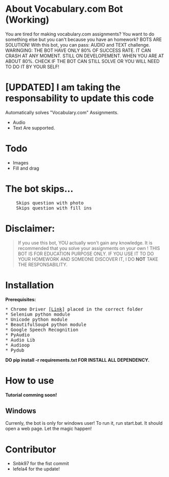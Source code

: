# About Vocabulary.com Bot (Working)
You are tired for making vocabulary.com assignments? You want to do something else but you can't because you have an homework? BOTS ARE SOLUTION! With this bot, you can pass: AUDIO and TEXT challenge. WARINGING: THE BOT HAVE ONLY 80% OF SUCCESS RATE. IT CAN CRASH AT ANY MOMENT. STILL ON DEVELOPEMENT. WHEN YOU ARE AT ABOUT 80%. CHECK IF THE BOT CAN STILL SOLVE OR YOU WILL NEED TO DO IT BY YOUR SELF!
# [UPDATED] I am taking the responsability to update this code

Automatically solves "Vocabulary.com" Assignments.
* Audio
* Text
Are supported.

# Todo
* Images
* Fill and drag

# The bot skips...
<pre>
	Skips question with photo
	Skips question with fill_ins
</pre>


# Disclaimer:
> If you use this bot, YOU actually won't gain any knowledge. It is recommended that you solve your assignments on your own ! THIS BOT IS FOR EDUCATION PURPOSE ONLY. IF YOU USE IT TO DO YOUR HOMEWORK AND SOMEONE DISCOVER IT, I DO **NOT** TAKE THE RESPONSABILITY.

# Installation
<b>Prerequisites:</b>
<pre>
* Chrome Driver [<a href="https://sites.google.com/a/chromium.org/chromedriver/">Link</a>] placed in the correct folder
* Selenium python module
* Unicode python module
* BeautifulSoup4 python module
* Google Speech Recognition
* PyAudio
* Audio Lib
* Audioop
* Pydub
</pre>

**DO pip install -r requirements.txt FOR INSTALL ALL DEPENDENCY.**

# How to use
**Tutorial comming soon!**
## Windows
Currenly, the bot is only for windows user!
To run it, run start.bat. It should open a web page.
Let the magic happen!

# Contributor
* Snbk97 for the fist commit
* lefela4 for the update!
